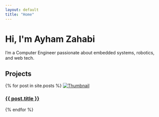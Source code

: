 ```yaml
---
layout: default
title: "Home"
---
```


<div class="intro">
  <h1>Hi, I'm Ayham Zahabi</h1>
  <p>I’m a Computer Engineer passionate about embedded systems, robotics, and web tech.</p>
</div>

<h2>Projects</h2>
<div class="card-grid">
  {% for post in site.posts %}
    <a href="{{ post.url | relative_url }}" class="card">
      <img src="{{ post.thumbnail | relative_url }}" alt="Thumbnail">
      <div class="card-content">
        <h3>{{ post.title }}</h3>
      </div>
    </a>
  {% endfor %}
</div>
